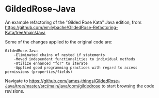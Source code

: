 # GildedRose-Java

An example refactoring of the "Gilded Rose Kata" Java edition, from:
https://github.com/emilybache/GildedRose-Refactoring-Kata/tree/main/Java

Some of the changes applied to the original code are:

    GildedRose.Java
        -Eliminated chains of nested if statements
        -Moved independent functionalities to individual methods
        -Utilize enhanced "for" to iterate
        -Applied good programming practices with regard to access permissions (properties/fields)
        
Navigate to https://github.com/james-things/GildedRose-Java/tree/master/src/main/java/com/gildedrose to start browsing the code revisions.
